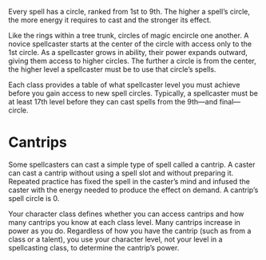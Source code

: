 Every spell has a circle, ranked from 1st to 9th. The higher a spell’s circle, the more energy it requires to cast and the stronger its effect.

Like the rings within a tree trunk, circles of magic encircle one another. A novice spellcaster starts at the center of the circle with access only to the 1st circle. As a spellcaster grows in ability, their power expands outward, giving them access to higher circles. The further a circle is from the center, the higher level a spellcaster must be to use that circle’s spells.

Each class provides a table of what spellcaster level you must achieve before you gain access to new spell circles. Typically, a spellcaster must be at least 17th level before they can cast spells from the 9th—and final—circle.

# Cantrips
Some spellcasters can cast a simple type of spell called a cantrip. A caster can cast a cantrip without using a spell slot and without preparing it. Repeated practice has fixed the spell in the caster’s mind and infused the caster with the energy needed to produce the effect on demand. A cantrip’s spell circle is 0.

Your character class defines whether you can access cantrips and how many cantrips you know at each class level. Many cantrips increase in power as you do. Regardless of how you have the cantrip (such as from a class or a talent), you use your character level, not your level in a spellcasting class, to determine the cantrip’s power.